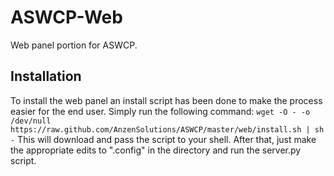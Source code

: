 ASWCP-Web
=========

Web panel portion for ASWCP.

Installation
-------------
To install the web panel an install script has been done to make the process 
easier for the end user.  Simply run the following command:
```wget -O - -o /dev/null https://raw.github.com/AnzenSolutions/ASWCP/master/web/install.sh | sh -```
This will download and pass the script to your shell.  After that, just make the appropriate 
edits to ".config" in the directory and run the server.py script.
